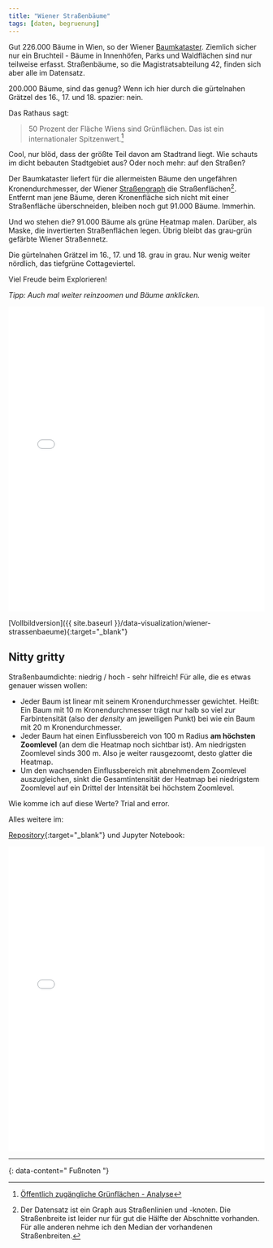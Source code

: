 ```yaml
---
title: "Wiener Straßenbäume"
tags: [daten, begruenung]
---
```


Gut 226.000 Bäume in Wien, so der Wiener [Baumkataster](https://www.data.gv.at/katalog/de/dataset/stadt-wien_baumkatasterderstadtwien).
Ziemlich sicher nur ein Bruchteil - Bäume in Innenhöfen, Parks und Waldflächen sind nur teilweise erfasst.
Straßenbäume, so die Magistratsabteilung 42, finden sich aber alle im Datensatz.

200.000 Bäume, sind das genug?
Wenn ich hier durch die gürtelnahen Grätzel des 16., 17. und 18. spazier: nein.

Das Rathaus sagt:

> 50 Prozent der Fläche Wiens sind Grünflächen. Das ist ein internationaler Spitzenwert.[^1]

Cool, nur blöd, dass der größte Teil davon am Stadtrand liegt.
Wie schauts im dicht bebauten Stadtgebiet aus?
Oder noch mehr: auf den Straßen?

Der Baumkataster liefert für die allermeisten Bäume den ungefähren Kronendurchmesser, der Wiener [Straßengraph](https://www.data.gv.at/katalog/en/dataset/stadt-wien_straengraphwien) die Straßenflächen[^2].
Entfernt man jene Bäume, deren Kronenfläche sich nicht mit einer Straßenfläche überschneiden, bleiben noch gut 91.000 Bäume.
Immerhin.

Und wo stehen die?
91.000 Bäume als grüne Heatmap malen.
Darüber, als Maske, die invertierten Straßenflächen legen.
Übrig bleibt das grau-grün gefärbte Wiener Straßennetz.

Die gürtelnahen Grätzel im 16., 17. und 18. grau in grau.
Nur wenig weiter nördlich, das tiefgrüne Cottageviertel.

Viel Freude beim Explorieren!

_Tipp: Auch mal weiter reinzoomen und Bäume anklicken._

<iframe src="{{ site.baseurl }}/data-visualization/wiener-strassenbaeume" width="100%" height="600px" style="border:none;"></iframe>

[Vollbildversion]({{ site.baseurl }}/data-visualization/wiener-strassenbaeume){:target="\_blank"}

## Nitty gritty

Straßenbaumdichte: niedrig / hoch - sehr hilfreich!
Für alle, die es etwas genauer wissen wollen:

- Jeder Baum ist linear mit seinem Kronendurchmesser gewichtet. Heißt: Ein Baum mit 10 m Kronendurchmesser trägt nur halb so viel zur Farbintensität (also der _density_ am jeweiligen Punkt) bei wie ein Baum mit 20 m Kronendurchmesser.
- Jeder Baum hat einen Einflussbereich von 100 m Radius **am höchsten Zoomlevel** (an dem die Heatmap noch sichtbar ist). Am niedrigsten Zoomlevel sinds 300 m. Also je weiter rausgezoomt, desto glatter die Heatmap.
- Um den wachsenden Einflussbereich mit abnehmendem Zoomlevel auszugleichen, sinkt die Gesamtintensität der Heatmap bei niedrigstem Zoomlevel auf ein Drittel der Intensität bei höchstem Zoomlevel.

Wie komme ich auf diese Werte?
Trial and error.

Alles weitere im:

[Repository](https://github.com/elias-gander/WienerStrassenbaeume){:target="\_blank"} und Jupyter Notebook:

<iframe src="{{ site.baseurl }}/data-visualization/wiener-strassenbaeume/notebook.html" width="100%" height="600px" style="border:none;"></iframe>

---

{: data-content=" Fußnoten "}

[^1]: [Öffentlich zugängliche Grünflächen - Analyse](https://www.wien.gv.at/umweltschutz/umweltgut/oeffentlich.html)
[^2]: Der Datensatz ist ein Graph aus Straßenlinien und -knoten. Die Straßenbreite ist leider nur für gut die Hälfte der Abschnitte vorhanden. Für alle anderen nehme ich den Median der vorhandenen Straßenbreiten.
